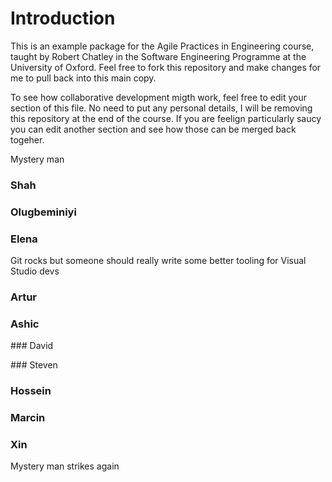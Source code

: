 Introduction
============

This is an example package for the Agile Practices in Engineering course,
taught by Robert Chatley in the Software Engineering Programme at the
University of Oxford. Feel free to fork this repository and make changes for me
to pull back into this main copy.

To see how collaborative development migth work, feel free to edit your section
of this file. No need to put any personal details, I will be removing this
repository at the end of the course. If you are feelign particularly saucy you
can edit another section and see how those can be merged back togeher.

Mystery man

### Shah


### Olugbeminiyi


### Elena
Git rocks but someone should really write some better tooling for Visual Studio devs


### Artur


### Ashic


### David


### Steven


### Hossein


### Marcin


### Xin

Mystery man strikes again
